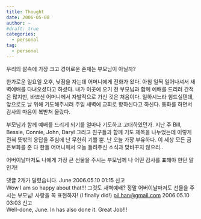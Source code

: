 ```yaml
---
title: Thought
date: 2006-05-08
author: ~
#draft: true
categories:
  - personal
tag:
  - personal
---
```




우리의 삶속에 가장 크고 경이로운 존재는 부모님이 아닐까?

한가로운 일요일 오후, 낮잠을 자는데 어머니에게 전화가 왔다.
아침 일찍 일어나셔서 새벽예배를 다녀오셨다고 하셨다.
내가 이곳에 오기 전 부모님과 함께 예배를 드리러 간적은 많지만, 바쁘신 어머니께서 자발적으로 가신 것은 처음이다.
일하시느라 힘드실텐데, 앞으로도 날 위해 기도해주시러 주일 새벽에 교회로 향하신다고 하신다.
통화를 하면서 감사의 마음이 복받쳐 올랐다.

부모님과 함께 예배를 드리게 되기를 얼마나 기도하고 고대하였던가. 
지난 주 Bill, Bessie, Connie, John, Daryl 그리고 친구들과 함께 기도 제목을 나누었는데 이렇게 전혀 뜻밖의 응답을 주심에 난 무한히 기쁠 뿐.
난 오늘 가장 부유하다. 이 세상 모든 금은보화를 준 다 한들 어머니께서 오늘 들려주신 소식과 맞바꾸지 않으리..

어버이날마저도 나에게 가장 큰 선물을 주시는 부모님께 나 어떤 감사를 표해야 한단 말인가!


 댓글  2개가 달렸습니다.
June 2006.05.10 01:15 신고   
Wow I am so happy about that!!! 그것도 새벽예배? 정말 어버이날마저도 선물을 주시는 부모님! 사랑을 꼭 표현하자! (I finally did!)
pil.han@gmail.com 2006.05.10 03:03 신고   
Well-done, June. In has also done it. Great Job!!!





